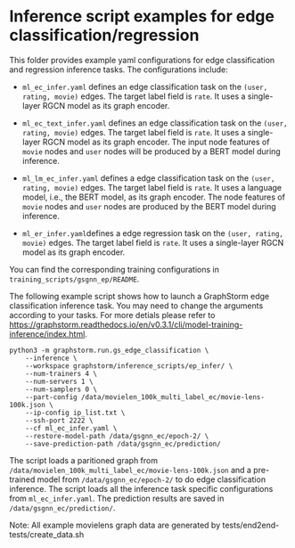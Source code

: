 # Inference script examples for edge classification/regression
This folder provides example yaml configurations for edge classification and regression inference tasks. The configurations include:

  * ``ml_ec_infer.yaml`` defines an edge classification task on the ``(user, rating, movie)`` edges. The target label field is ``rate``. It uses a single-layer RGCN model as its graph encoder.

  * ``ml_ec_text_infer.yaml`` defines an edge classification task on the ``(user, rating, movie)`` edges. The target label field is ``rate``. It uses a single-layer RGCN model as its graph encoder. The input node features of ``movie`` nodes and ``user`` nodes will be produced by a BERT model during inference.

  * ``ml_lm_ec_infer.yaml`` defines a edge classification task on the ``(user, rating, movie)`` edges. The target label field is ``rate``. It uses a language model, i.e., the BERT model, as its graph encoder. The node features of ``movie`` nodes and ``user`` nodes are produced by the BERT model during inference.

  * ``ml_er_infer.yaml``defines a edge regression task on the ``(user, rating, movie)`` edges. The target label field is ``rate``. It uses a single-layer RGCN model as its graph encoder.

You can find the corresponding training configurations in ``training_scripts/gsgnn_ep/README``.

The following example script shows how to launch a GraphStorm edge classification inference task.
You may need to change the arguments according to your tasks.
For more detials please refer to https://graphstorm.readthedocs.io/en/v0.3.1/cli/model-training-inference/index.html.

```
python3 -m graphstorm.run.gs_edge_classification \
    --inference \
    --workspace graphstorm/inference_scripts/ep_infer/ \
    --num-trainers 4 \
    --num-servers 1 \
    --num-samplers 0 \
    --part-config /data/movielen_100k_multi_label_ec/movie-lens-100k.json \
    --ip-config ip_list.txt \
    --ssh-port 2222 \
    --cf ml_ec_infer.yaml \
    --restore-model-path /data/gsgnn_ec/epoch-2/ \
    --save-prediction-path /data/gsgnn_ec/prediction/
```

The script loads a paritioned graph from ``/data/movielen_100k_multi_label_ec/movie-lens-100k.json``
and a pre-trained model from ``/data/gsgnn_ec/epoch-2/`` to do edge classification inference.
The script loads all the inference task specific configurations from ``ml_ec_infer.yaml``.
The prediction results are saved in ``/data/gsgnn_ec/prediction/``.

Note: All example movielens graph data are generated by tests/end2end-tests/create_data.sh
